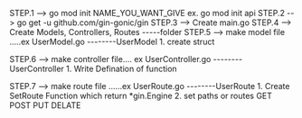 
STEP.1 -->   go mod init NAME_YOU_WANT_GIVE     ex. go mod init api
STEP.2 -->   go get -u github.com/gin-gonic/gin
STEP.3 -->   Create main.go
STEP.4 -->   Create Models, Controllers, Routes    -----folder
STEP.5 -->   make model file .....ex UserModel.go
                --------UserModel 
                        1. create struct    

STEP.6 -->  make controller file.... ex UserController.go 
                --------UserController
                        1. Write Defination of function 

STEP.7 -->  make route file ......ex UserRoute.go
                --------UserRoute
                        1. Create SetRoute Function which return *gin.Engine 
                        2. set paths or routes GET POST PUT DELATE
                        



